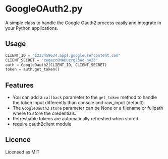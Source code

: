 # GoogleOAuth2.py

A simple class to handle the Google Oauth2 process easily and integrate in your Python applications.

## Usage

```python
CLIENT_ID = "1233459634.apps.googleusercontent.com"
CLIENT_SECRET = "zegezc8MADUzrgZ3Wo_hy23"
auth = GoogleOauth2(CLIENT_ID, CLIENT_SECRET)
token = auth.get_token()
```

## Features

 - You can add a `callback` parameter to the `get_token` method to handle the token input differently than console and raw_input (default).
 - The `GoogleOauth2` `store` parameter can be None or a filename or fullpath where to store the credentials.
 - Refreshable tokens are automatically refreshed when stored.
 - require oauth2client module

## Licence

Licensed as MIT
